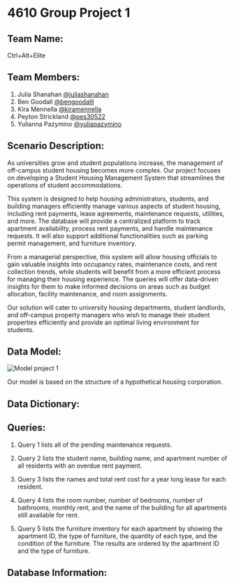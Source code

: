 # 4610 Group Project 1

## Team Name:
Ctrl+Alt+Elite

## Team Members:
1. Julia Shanahan [@juliashanahan](https://github.com/juliashanahan)
2. Ben Goodall [@bengoodalll](https://github.com/bengoodalll)
3. Kira Mennella [@kiramennella](https://github.com/kiramennella)
4. Peyton Strickland [@pes30522](https://github.com/pes30522)
5. Yulianna Pazymino [@yuliapazymino](https://github.com/yuliapazymino)

## Scenario Description:
As universities grow and student populations increase, the management of off-campus student housing becomes more complex. Our project focuses on developing a Student Housing Management System that streamlines the operations of student accommodations.

This system is designed to help housing administrators, students, and building managers efficiently manage various aspects of student housing, including rent payments, lease agreements, maintenance requests, utilities, and more. The database will provide a centralized platform to track apartment availability, process rent payments, and handle maintenance requests. It will also support additional functionalities such as parking permit management, and furniture inventory.

From a managerial perspective, this system will allow housing officials to gain valuable insights into occupancy rates, maintenance costs, and rent collection trends, while students will benefit from a more efficient process for managing their housing experience. The queries will offer data-driven insights for them to make informed decisions on areas such as budget allocation, facility maintenance, and room assignments.

Our solution will cater to university housing departments, student landlords, and off-campus property managers who wish to manage their student properties efficiently and provide an optimal living environment for students.

## Data Model:
![Model project 1](https://github.com/user-attachments/assets/14c07fe7-a483-45ea-bc96-11df706f58ea)


Our model is based on the structure of a hypothetical housing corporation.

## Data Dictionary:

## Queries: 
1. Query 1 lists all of the pending maintenance requests.

2. Query 2 lists the student name, building name, and apartment number of all residents with an overdue rent payment.

3. Query 3 lists the names and total rent cost for a year long lease for each resident.

4. Query 4 lists the room number, number of bedrooms, number of bathrooms, monthly rent, and the name of the building for all apartments still available for rent.

5. Query 5 lists the furniture inventory for each apartment by showing the apartment ID, the type of furniture, the quantity of each type, and the condition of the furniture. The results are ordered by the apartment ID and the type of furniture.

## Database Information:
